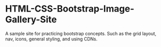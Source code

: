 # HTML-CSS-Bootstrap-Image-Gallery-Site
A sample site for practicing bootstrap concepts. Such as the grid layout, nav, icons, general styling, and using CDNs.

